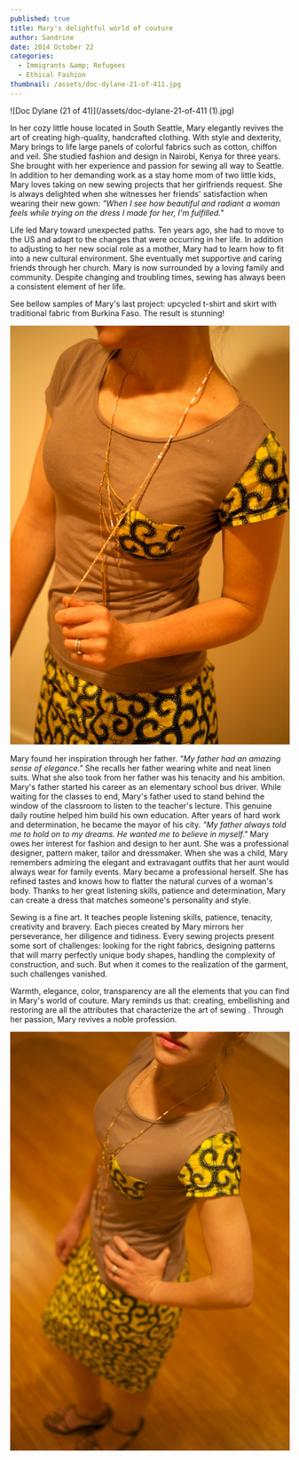 ```yaml
---
published: true
title: Mary's delightful world of couture
author: Sandrine
date: 2014 October 22
categories:
  - Immigrants &amp; Refugees
  - Ethical Fashion
thumbnail: /assets/doc-dylane-21-of-411.jpg
---
```

![Doc Dylane (21 of 41)](/assets/doc-dylane-21-of-411 (1).jpg)

In her cozy little house located in South Seattle, Mary elegantly revives the art of creating high-quality, handcrafted clothing. With style and dexterity, Mary brings to life large panels of colorful fabrics such as cotton, chiffon and veil. She studied fashion and design in Nairobi, Kenya for three years. She brought with her experience and passion for sewing all way to Seattle. In addition to her demanding work as a stay home mom of two little kids, Mary loves taking on new sewing projects that her girlfriends request. She is always delighted when she witnesses her friends' satisfaction when wearing their new gown: *"When I see how beautiful and radiant a woman feels while trying on the dress I made for her, I'm fulfilled."*

Life led Mary toward unexpected paths. Ten years ago, she had to move to the US and adapt to the changes that were occurring in her life. In addition to adjusting to her new social role as a mother, Mary had to learn how to fit into a new cultural environment. She eventually met supportive and caring friends through her church. Mary is now surrounded by a loving family and community. Despite changing and troubling times, sewing has always been a consistent element of her life.

See bellow samples of Mary's last project: upcycled t-shirt and skirt with traditional fabric from Burkina Faso. The result is stunning!

![](/assets/dscf7966.jpg?w=470)

Mary found her inspiration through her father. *"My father had an amazing sense of elegance."* She recalls her father wearing white and neat linen suits. What she also took from her father was his tenacity and his ambition. Mary's father started his career as an elementary school bus driver. While waiting for the classes to end, Mary's father used to stand behind the window of the classroom to listen to the teacher's lecture. This genuine daily routine helped him build his own education. After years of hard work and determination, he became the mayor of his city. *"My father always told me to hold on to my dreams. He wanted me to believe in myself."* Mary owes her interest for fashion and design to her aunt. She was a professional designer, pattern maker, tailor and dressmaker. When she was a child, Mary remembers admiring the elegant and extravagant outfits that her aunt would always wear for family events. Mary became a professional herself. She has refined tastes and knows how to flatter the natural curves of a woman's body. Thanks to her great listening skills, patience and determination, Mary can create a dress that matches someone's personality and style.

Sewing is a fine art. It teaches people listening skills, patience, tenacity, creativity and bravery. Each pieces created by Mary mirrors her perseverance, her diligence and tidiness. Every sewing projects present some sort of challenges: looking for the right fabrics, designing patterns that will marry perfectly unique body shapes, handling the complexity of construction, and such. But when it comes to the realization of the garment, such challenges vanished.

Warmth, elegance, color, transparency are all the elements that you can find in Mary's world of couture. Mary reminds us that: creating, embellishing and restoring are all the attributes that characterize the art of sewing . Through her passion, Mary revives a noble profession.

![](/assets/dscf7965.jpg?w=470)